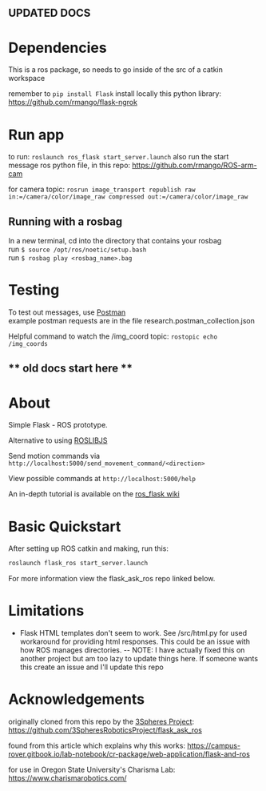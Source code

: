 ## UPDATED DOCS
# Dependencies
This is a ros package, so needs to go inside of the src of a catkin workspace

remember to `pip install Flask`
install locally this python library: https://github.com/rmango/flask-ngrok

# Run app
to run: `roslaunch ros_flask start_server.launch`
also run the start message ros python file, in this repo: https://github.com/rmango/ROS-arm-cam

for camera topic: `rosrun image_transport republish raw in:=/camera/color/image_raw compressed out:=/camera/color/image_raw`  

## Running with a rosbag
In a new terminal, cd into the directory that contains your rosbag\
run ```$ source /opt/ros/noetic/setup.bash```\
run ```$ rosbag play <rosbag_name>.bag```

# Testing
To test out messages, use [Postman](https://www.postman.com/)  
example postman requests are in the file research.postman_collection.json

Helpful command to watch the /img_coord topic: `rostopic echo /img_coords`

** old docs start here **
------------
# About

Simple Flask - ROS prototype.

Alternative to using [ROSLIBJS](http://wiki.ros.org/roslibjs)

Send motion commands via `http://localhost:5000/send_movement_command/<direction>`

View possible commands at `http://localhost:5000/help`

An in-depth tutorial is available on the [ros_flask wiki](https://github.com/stoddabr/ros_flask/wiki/Tutorial)

# Basic Quickstart

After setting up ROS catkin and making, run this:
```bash
roslaunch flask_ros start_server.launch
```

For more information view the flask_ask_ros repo linked below.

# Limitations

* Flask HTML templates don't seem to work.
See /src/html.py for used workaround for providing html responses.
This could be an issue with how ROS manages directories. -- NOTE: I have actually fixed this on another project but am too lazy to update things here. If someone wants this create an issue and I'll update this repo

# Acknowledgements

originally cloned from this repo by the [3Spheres Project](https://3srp.com/):
  https://github.com/3SpheresRoboticsProject/flask_ask_ros

found from this article which explains why this works:
  https://campus-rover.gitbook.io/lab-notebook/cr-package/web-application/flask-and-ros

for use in Oregon State University's Charisma Lab:
  https://www.charismarobotics.com/
